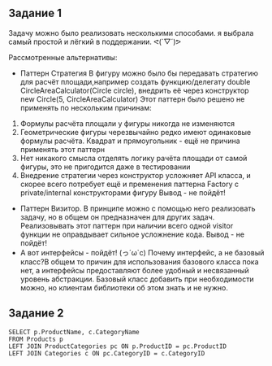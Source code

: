 
## Задание 1

Задачу можно было реализовать несколькими способами. я выбрала самый простой и лёгкий в поддержании. ᕙ(`▽´)ᕗ

Рассмотренные альтернативы: 
 - Паттерн Стратегия
 В фигуру можно было бы передавать стратегию для расчёт площади,например создать функцию/делегату double CircleAreaCalculator(Circle circle), внедрить её через конструктор new Circle(5, CircleAreaCalculator) 
 Этот паттерн было решено не применять по нескольким причинам:
  1. Формулы расчёта площали у фигуры никогда не изменяются
  2. Геометрические фигуры черезвычайно редко имеют одинаковые формулы расчёта. Квадрат и прямоугольник - ещё не причина применять этот паттерн
  3. Нет никакого смысла отделять логику рачёта площади от самой фигуры, это не пригодится даже в тестировании
  4. Внедрение стратегии через конструктор усложняет API класса, и скорее всего потребует ещё и пременения паттерна Factory с private/internal конструкторами фигуру
 Вывод - не пойдёт!
- Паттерн Визитор.
В принципе можно с помощью него реализовать задачу, но в общем он предназначен для других задач. Реализовывать этот паттерн при наличии всего одной visitor функции не оправдывает сильное усложнение кода.
 Вывод - не пойдёт!
- А вот интерфейсы - пойдёт! (っ´ω`c)
Почему интерфейс, а не базовый класс?В общем то причин для использования базового класса пока нет, а интерфейсы предоставляют более удобный и несвязанный уровень абстракции. Базовый класс добавить при необходимости можно, но клиентам библиотеки об этом знать и не нужно.

## Задание 2
```
SELECT p.ProductName, c.CategoryName
FROM Products p
LEFT JOIN ProductCategories pc ON p.ProductID = pc.ProductID
LEFT JOIN Categories c ON pc.CategoryID = c.CategoryID
```
